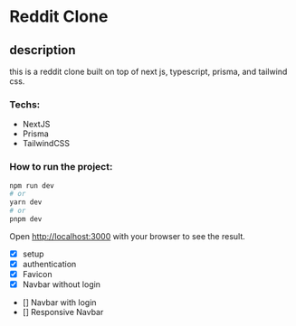 # Reddit Clone

## description

this is a reddit clone built on top of next js, typescript, prisma, and tailwind css.

### Techs:

- NextJS
- Prisma
- TailwindCSS

### How to run the project:

```bash
npm run dev
# or
yarn dev
# or
pnpm dev
```

Open [http://localhost:3000](http://localhost:3000) with your browser to see the result.

- [x] setup
- [x] authentication
- [x] Favicon
- [x] Navbar without login
- [] Navbar with login
- [] Responsive Navbar
